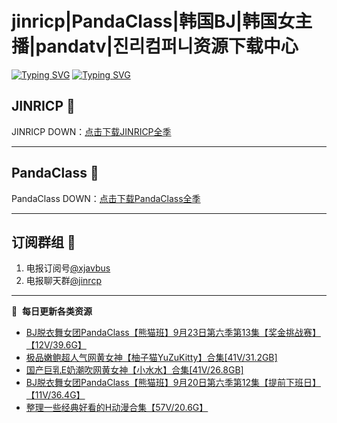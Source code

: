 # jinricp|PandaClass|韩国BJ|韩国女主播|pandatv|진리컴퍼니资源下载中心   
[![Typing SVG](https://readme-typing-svg.herokuapp.com?font=Fira+Code&pause=1000&center=true&vCenter=true&random=true&width=435&lines=所有链接都需要翻墙访问)](https://jinri-cp.neocities.org/free.html)
[![Typing SVG](https://readme-typing-svg.herokuapp.com?font=Fira+Code&pause=1000&center=true&vCenter=true&random=true&width=435&lines=点击进入福利资源下载中心)](https://pandaclass.neocities.org/)
## JINRICP 👋   
JINRICP DOWN：[点击下载JINRICP全季](https://mypikpak.com/s/VODz7HXQoqcX0UrvaXfDtFoPo1)
****
## PandaClass 💯   
PandaClass DOWN：[点击下载PandaClass全季](https://mypikpak.com/s/VOKOTZkoEnkyvCnELVSquM97o1)   
****
## 订阅群组 🔞
1. 电报订阅号[@xjavbus](https://t.me/xjavbus)
2. 电报聊天群[@jinrcp](https://t.me/jinrcp)
**** 
📕 &nbsp;**每日更新各类资源**
<!-- BLOG-POST-LIST:START -->
- [BJ脱衣舞女团PandaClass【熊猫班】9月23日第六季第13集【奖金挑战赛】【12V/39.6G】](https://fuli.rulel.com/537.html)
- [极品嫩鲍超人气网黄女神【柚子猫YuZuKitty】合集[41V/31.2GB]](https://fuli.rulel.com/536.html)
- [国产巨乳E奶潮吹网黄女神【小水水】合集[41V/26.8GB]](https://fuli.rulel.com/535.html)
- [BJ脱衣舞女团PandaClass【熊猫班】9月20日第六季第12集【提前下班日】【11V/36.4G】](https://fuli.rulel.com/534.html)
- [整理一些经典好看的H动漫合集【57V/20.6G】](https://fuli.rulel.com/533.html)
<!-- BLOG-POST-LIST:END -->

